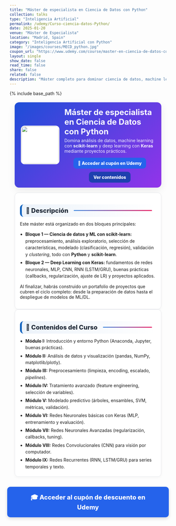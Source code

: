 ```yaml
---
title: "Máster de especialista en Ciencia de Datos con Python"
collection: talks
type: "Inteligencia Artificial"
permalink: /udemy/Curso-ciencia-datos-Python/
date: 2025-01-20
venue: "Máster de Especialista"
location: "Madrid, Spain"
category: "Inteligencia Artificial con Python"
image: "/images/courses/MECD_python.jpg"
coupon_url: "https://www.udemy.com/course/master-en-ciencia-de-datos-con-python/?couponCode=AGO_2025"
layout: single
show_date: false
read_time: false
share: false
related: false
description: "Máster completo para dominar ciencia de datos, machine learning y deep learning en Python. Proyectos con Scikit-learn y Keras."
---
```


{% include base_path %}

<!-- ✅ SEO básico -->
<link rel="canonical" href="{{ site.url }}{{ page.permalink }}">
<meta name="robots" content="index,follow">
<meta name="description" content="Máster en Ciencia de Datos con Python: análisis de datos, machine learning con scikit-learn y deep learning con Keras. Proyectos prácticos.">

<!-- ✅ Open Graph / Twitter -->
<meta property="og:title" content="Máster de especialista en Ciencia de Datos con Python">
<meta property="og:description" content="Domina análisis de datos, ML con scikit-learn y Deep Learning con Keras. Proyectos prácticos y recursos descargables.">
<meta property="og:type" content="website">
<meta property="og:url" content="{{ site.url }}{{ page.permalink }}">
<meta property="og:image" content="{{ site.url }}{{ page.image }}">
<meta property="og:image:width" content="1200"><meta property="og:image:height" content="630">

<meta name="twitter:card" content="summary_large_image">
<meta name="twitter:title" content="Máster de especialista en Ciencia de Datos con Python">
<meta name="twitter:description" content="Aprende Python para ciencia de datos, scikit-learn y Keras con proyectos reales.">
<meta name="twitter:image" content="{{ site.url }}{{ page.image }}">

<!-- ✅ JSON-LD (Course + Offer) -->
<script type="application/ld+json">
{
  "@context":"https://schema.org",
  "@type":"Course",
  "name":"Máster de especialista en Ciencia de Datos con Python",
  "description":"Máster completo para dominar ciencia de datos, machine learning (scikit-learn) y deep learning (Keras) en Python con proyectos prácticos.",
  "provider":{"@type":"Organization","name":"Udemy","sameAs":"https://www.udemy.com"},
  "educationalCredentialAwarded":"Certificado de finalización",
  "inLanguage":"es",
  "url":"{{ page.coupon_url }}",
  "image":"{{ site.url }}{{ page.image }}",
  "isAccessibleForFree":false,
  "hasCourseInstance":{
    "@type":"CourseInstance",
    "name":"Máster de especialista en Ciencia de Datos con Python",
    "courseMode":"online",
    "courseWorkload":"PT30H",
    "inLanguage":"es",
    "startDate":"2025-01-01",
    "endDate":"2025-12-31",
    "eventAttendanceMode":"https://schema.org/OnlineEventAttendanceMode",
    "eventStatus":"https://schema.org/EventScheduled",
    "location":{"@type":"VirtualLocation","url":"https://www.udemy.com"},
    "organizer":{"@type":"Organization","name":"Udemy","url":"https://www.udemy.com"},
    "performer":{"@type":"Person","name":"Manuel Castillo-Cara","url":"https://www.manuelcastillo.eu/"},
    "offers":{
      "@type":"Offer",
      "url":"{{ page.coupon_url }}",
      "priceCurrency":"USD",
      "price":"12.00",
      "availability":"https://schema.org/InStock",
      "validFrom":"2025-04-01",
      "category":"Education"
    }
  }
}
</script>

<!-- 🎨 Estilos coherentes -->
<style>
  :root{
    --ink:#1f2937; --muted:#6b7280; --bd:#e5e7eb; --soft:#f8fafc;
    --card:#ffffff; --brand:#1565c0;
    --cta:#2563eb; --cta-hover:#1d4ed8; --cta-soft:#eaf1ff;
  }
  .course-wrap{max-width:1050px;margin:0 auto;padding:0 1rem}

  /* HERO */
  .course-hero{
    display:flex; gap:1rem; align-items:center; flex-wrap:wrap;
    background:linear-gradient(135deg,#1d4ed8 0%, #9333ea 100%);
    color:#fff; border-radius:14px; padding:1rem 1.25rem; margin:1.25rem 0 1rem;
    box-shadow:0 8px 24px rgba(0,0,0,.08);
  }
  .course-hero img{width:120px;height:120px;object-fit:cover;border-radius:12px;background:#fff;border:2px solid rgba(255,255,255,.7)}
  .course-hero h1{font-size:1.6rem;margin:.1rem 0 .3rem;line-height:1.2}
  .course-hero p{margin:0;opacity:.95}
  .hero-actions{display:flex;justify-content:center;align-items:center;gap:.6rem;flex-wrap:wrap;margin-top:.8rem;text-align:center}

  /* Botones */
  .btn{display:inline-block;padding:.65em 1.05em;border-radius:10px;font-weight:800;text-decoration:none;border:0;cursor:pointer;transition:transform .06s ease,box-shadow .15s ease,background-color .15s ease}
  .btn:hover{transform:translateY(-1px);box-shadow:0 6px 16px rgba(0,0,0,.18)}
  .btn-primary{background:var(--cta);color:#fff !important}
  .btn-primary:hover{background:var(--cta-hover) !important}
  .btn-ghost{background:#1e40af;color:#fff !important;border:none}
  .btn-ghost:hover{background:#1e3a8a}

  /* Secciones */
  .section-title{
    display:flex;align-items:center;gap:.5rem;font-size:1.25rem;font-weight:800;color:var(--ink);
    background:linear-gradient(90deg, rgba(21,101,192,.08), #fff);
    border-left:6px solid var(--brand);border-radius:12px;padding:.5rem .8rem;margin:1.3rem 0 .8rem;
  }
  .section-title::after{content:"";flex:1;height:3px;margin-left:.6rem;background:linear-gradient(to right,#4a90e2,#e91e63);border-radius:2px}
  .card{background:var(--card);border:1px solid var(--bd);border-radius:12px;padding:1rem;box-shadow:0 2px 10px rgba(0,0,0,.04)}
  .list{margin:.35rem 0 0;padding-left:1.1rem}
  .list li{margin:.28rem 0;line-height:1.55}

  /* CTA inferior centrado y grande */
  .cta-center{display:flex;justify-content:center;margin:2rem 0}
  .cta-center .btn-primary{padding:1em 2.5em;font-size:1.25rem;min-width:clamp(260px,50vw,420px);text-align:center;box-shadow:0 4px 12px rgba(0,0,0,.15)}

  /* Ocultar meta del theme */
  .page__meta, .page__meta-title, .page__taxonomy, .page__date{display:none !important}
</style>

<div class="course-wrap">

  <!-- HERO -->
  <section class="course-hero">
    <img src="{{ page.image }}" alt="Máster de especialista en Ciencia de Datos con Python">
    <div style="flex:1">
      <h1>Máster de especialista en Ciencia de Datos con Python</h1>
      <p>Domina análisis de datos, machine learning con <strong>scikit-learn</strong> y deep learning con <strong>Keras</strong> mediante proyectos prácticos.</p>
      <div class="hero-actions">
        <a class="btn btn-primary" href="{{ page.coupon_url }}" target="_blank" rel="noopener">🚀 Acceder al cupón en Udemy</a>
        <a class="btn btn-ghost" href="#contenido" rel="noopener">Ver contenidos</a>
      </div>
    </div>
  </section>

  <!-- DESCRIPCIÓN -->
  <div class="card">
    <h2 id="descripcion" class="section-title">📘 Descripción</h2>
    <p>Este máster está organizado en dos bloques principales:</p>
    <ul class="list">
      <li><strong>Bloque 1 — Ciencia de datos y ML con scikit-learn:</strong> preprocesamiento, análisis exploratorio, selección de características, modelado (clasificación, regresión), validación y <em>clustering</em>, todo con <strong>Python</strong> y <strong>scikit-learn</strong>.</li>
      <li><strong>Bloque 2 — Deep Learning con Keras:</strong> fundamentos de redes neuronales, MLP, CNN, RNN (LSTM/GRU), buenas prácticas (callbacks, regularización, ajuste de LR) y proyectos aplicados.</li>
    </ul>
    <p>Al finalizar, habrás construido un portafolio de proyectos que cubren el ciclo completo: desde la preparación de datos hasta el despliegue de modelos de ML/DL.</p>
  </div>

  <!-- CONTENIDOS -->
  <div class="card">
    <h2 id="contenido" class="section-title">🧭 Contenidos del Curso</h2>
    <ul class="list">
      <li><strong>Módulo I:</strong> Introducción y entorno Python (Anaconda, Jupyter, buenas prácticas).</li>
      <li><strong>Módulo II:</strong> Análisis de datos y visualización (pandas, NumPy, matplotlib/plotly).</li>
      <li><strong>Módulo III:</strong> Preprocesamiento (limpieza, encoding, escalado, <em>pipelines</em>).</li>
      <li><strong>Módulo IV:</strong> Tratamiento avanzado (feature engineering, selección de variables).</li>
      <li><strong>Módulo V:</strong> Modelado predictivo (árboles, ensambles, SVM, métricas, validación).</li>
      <li><strong>Módulo VI:</strong> Redes Neuronales básicas con Keras (MLP, entrenamiento y evaluación).</li>
      <li><strong>Módulo VII:</strong> Redes Neuronales Avanzadas (regularización, callbacks, tuning).</li>
      <li><strong>Módulo VIII:</strong> Redes Convolucionales (CNN) para visión por computador.</li>
      <li><strong>Módulo IX:</strong> Redes Recurrentes (RNN, LSTM/GRU) para series temporales y texto.</li>
    </ul>
  </div>

  <!-- CTA inferior -->
  <div class="cta-center">
    <a class="btn btn-primary" href="{{ page.coupon_url }}" target="_blank" rel="noopener">🎓 Acceder al cupón de descuento en Udemy</a>
  </div>
</div>